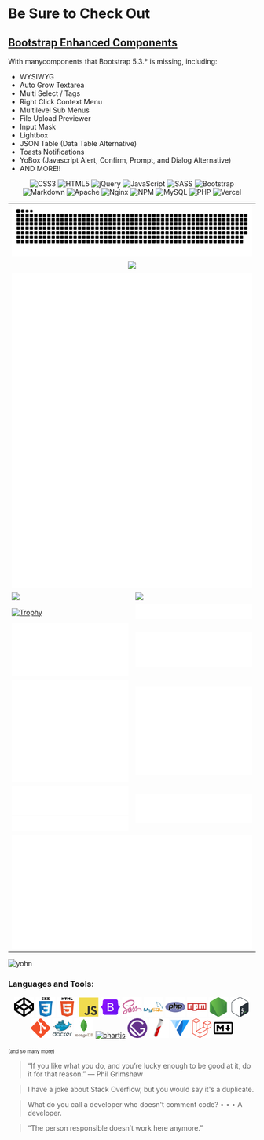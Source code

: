 # Be Sure to Check Out
## [Bootstrap Enhanced Components](https://github.com/Yohn/Bootstrap-Enhanced-Components)
With manycomponents that Bootstrap 5.3.* is missing, including:
 - WYSIWYG
 - Auto Grow Textarea
 - Multi Select / Tags
 - Right Click Context Menu
 - Multilevel Sub Menus
 - File Upload Previewer
 - Input Mask
 - Lightbox
 - JSON Table (Data Table Alternative)
 - Toasts Notifications
 - YoBox (Javascript Alert, Confirm, Prompt, and Dialog Alternative)
 - AND MORE!!
   
<!--table><tr><td>-->
<p align="center"><img src="https://img.shields.io/badge/css3-%231572B6.svg?style=for-the-badge&amp;logo=css3&amp;logoColor=white" alt="CSS3"> <img src="https://img.shields.io/badge/html5-%23E34F26.svg?style=for-the-badge&amp;logo=html5&amp;logoColor=white" alt="HTML5"> <img src="https://img.shields.io/badge/jquery-%230769AD.svg?style=for-the-badge&amp;logo=jquery&amp;logoColor=white" alt="jQuery"> <img src="https://img.shields.io/badge/javascript-%23323330.svg?style=for-the-badge&amp;logo=javascript&amp;logoColor=%23F7DF1E" alt="JavaScript"> <img src="https://img.shields.io/badge/SASS-hotpink.svg?style=for-the-badge&amp;logo=SASS&amp;logoColor=white" alt="SASS"> <img src="https://img.shields.io/badge/bootstrap-%23563D7C.svg?style=for-the-badge&amp;logo=bootstrap&amp;logoColor=white" alt="Bootstrap"> <img src="https://img.shields.io/badge/markdown-%23000000.svg?style=for-the-badge&amp;logo=markdown&amp;logoColor=white" alt="Markdown">  <img src="https://img.shields.io/badge/apache-%23D42029.svg?style=for-the-badge&amp;logo=apache&amp;logoColor=white" alt="Apache"> <img src="https://img.shields.io/badge/nginx-%23009639.svg?style=for-the-badge&amp;logo=nginx&amp;logoColor=white" alt="Nginx"> <img src="https://img.shields.io/badge/NPM-%23000000.svg?style=for-the-badge&amp;logo=npm&amp;logoColor=white" alt="NPM"> <img src="https://img.shields.io/badge/mysql-%2300f.svg?style=for-the-badge&amp;logo=mysql&amp;logoColor=white" alt="MySQL"> <img src="https://img.shields.io/badge/php-%23777BB4.svg?style=for-the-badge&amp;logo=php&amp;logoColor=white" alt="PHP"> <img src="https://img.shields.io/badge/vercel-%23000000.svg?style=for-the-badge&amp;logo=vercel&amp;logoColor=white" alt="Vercel"> </p>
<!--</td><td width="40%">
<img title="MyAwesomeWebDevStack" src="https://awesome-stack.glitch.me/api/v1/cards?name=yohn&repos=jsgandalf,vue-generator-graph,awesome-stack&theme=dark">
</td></tr></table>-->



<p align="center">
</p>
<table>
	<tr>
		<td colspan="2" align="center">
			<picture>
				<source media="(prefers-color-scheme: dark)" srcset="https://raw.githubusercontent.com/CharlesChiuGit/CharlesChiuGit/output/github-contribution-grid-snake-dark.svg">
				<source media="(prefers-color-scheme: light)" srcset="https://raw.githubusercontent.com/CharlesChiuGit/CharlesChiuGit/output/github-contribution-grid-snake.svg">
				<img alt="github contribution grid snake animation" src="https://raw.githubusercontent.com/platane/platane/output/github-contribution-grid-snake.svg">
			</picture>
		</td>
	</tr>
  <tr>
    <td colspan="2" align="center">
    <!--<img src="https://activity-graph.herokuapp.com/graph?username=Yohn&theme=react-dark&hide_border=true&area=true">-->
    	<a href="https://github.com/piyushsuthar/github-readme-quotes" title="Readme Quotes"><img src="https://quotes-github-readme.vercel.app/api?type=vertical&theme=dracula"></a>
		</td>
	</tr>
  <tr>
    <td colspan="2" align="center"><img src="github-metrics.svg"></td>
	</tr>
  <!--<tr>
    <td align="center" width="50%">
      <a href="https://github.com/johannchopin/stackoverflow-readme-profile">
        <img src="https://stackoverflow-readme-profile.johannchopin.fr/profile/1441372?theme=dark&website=true&location=true" alt="user:1441372's SO profile">
      </a>
    </td>
    <td align="center" width="50%"><img src="https://readme-jokes.vercel.app/api?hideborder&theme=gotham" alt="Jokes Card" /></td>
  </tr>-->
  <tr>
    <td>
      <a href="https://git.io/streak-stats">
       <img src="https://github-readme-streak-stats.herokuapp.com?user=Yohn&theme=github-dark-blue&hide_border=true&stroke=4b8dda&ring=ff6723&fire=ffb02e&currStreakNum=dd5018&dates=a74816&sideLabels=4b8dda&sideNums=ff6723&currStreakLabel=4b8dda">
      </a>
    </td>
    <td>
      <a href="https://github.com/anuraghazra/github-readme-stats">
        <img src="https://github-readme-stats.vercel.app/api?username=Yohn&show_icons=true&theme=github_dark&count_private=true&hide_border=true&layout=compact&include_all_commits=true&custom_title=Yohn%27s%20GitHub%20Stats">
      </a>
    </td>
  </tr>
  <tr>
    <td>
      <a href="https://github.com/ryo-ma/github-profile-trophy">
        <img src="https://github-profile-trophy.vercel.app/?username=Yohn&margin-w=15&margin-h=15&theme=darkhub&column=4&text_color=ff6723&no-frame=true" alt="Trophy">
      </a>
    </td>
    <td>
      <a href="https://github.com/lowlighter/metrics">
        <img src="https://github.com/Yohn/Yohn/raw/main/metrics/plugin.achievements.compact.svg">
      </a>
    </td>
  </tr>
		 <tr><td>
      <a href="https://github.com/lowlighter/metrics">
       <img src="https://raw.githubusercontent.com/Yohn/Yohn/main/metrics/plugin.half-year-isocalendar.svg">
      </a>
   </td>
   <td>
      <img src="https://raw.githubusercontent.com/Yohn/Yohn/refs/heads/main/metrics/plugin.followup.user.svg">
			</td></tr>
			<tr><td>
      <a href="https://github.com/lowlighter/metrics"><img src="https://raw.githubusercontent.com/Yohn/Yohn/main/metrics/plugin.stars.svg"></a>
      </td><td>
      <a href="https://github.com/lowlighter/metrics"><img src="https://raw.githubusercontent.com/Yohn/Yohn/main/metrics/plugin.default.example.svg"></a>
      </a>
    </td>
  </tr>
<tr>
    <td align="center" width="50%">
      <a href="https://github.com/lowlighter/metrics"><img src="https://raw.githubusercontent.com/Yohn/Yohn/main/contributions.svg"></a>
      <a href="https://github.com/lowlighter/metrics"><img src="https://raw.githubusercontent.com/Yohn/Yohn/refs/heads/main/metrics/plugin.fortune.svg"></a>
    </td>
    <td align="center"><a href="https://github.com/lowlighter/metrics"><img src="https://raw.githubusercontent.com/Yohn/Yohn/main/metrics/plugin.horoscope.svg"></a></td>
  </tr>
  <tr>
    <td colspan="2" align="center">
      <a href="https://github.com/lowlighter/metrics"><img src="https://raw.githubusercontent.com/Yohn/Yohn/refs/heads/main/metrics/plugin.screenshot.comic.svg"></a>
    </td>
  </tr>
</table>

<!--*Yohn/Yohn** is a ✨ _special_ ✨ repository because its `README.md` (this file) appears on your github_dar]

Here are some ideas to get you started:

- 🔭 I’m currently working on ...
- 🌱 I’m currently learning ...
- 👯 I’m looking to collaborate on ...
- 🤔 I’m looking for help with ...
- 💬 Ask me about ...
- 📫 How to reach me: ...
- 😄 Pronouns: ...
- ⚡ Fun fact: ...
-->

<p align="left"> <img src="https://komarev.com/ghpvc/?username=yohn&label=Profile%20views&color=0e75b6&style=flat" alt="yohn" /> </p>

<h3 align="left">Languages and Tools:</h3>
<p align="center"> 
	<a href="https://codepen.io/Yohn" target="_blank" rel="noreferrer"><img src="https://raw.githubusercontent.com/devicons/devicon/master/icons/codepen/codepen-original.svg"alt="Codepen"  width="40" height="40"></a> 
	<a href="https://www.w3schools.com/css/" target="_blank" rel="noreferrer"><img src="https://raw.githubusercontent.com/devicons/devicon/master/icons/css3/css3-original-wordmark.svg" alt="css3" width="40" height="40" loading="lazy"></a> 
	<a href="https://www.w3.org/html/" target="_blank" rel="noreferrer"><img src="https://raw.githubusercontent.com/devicons/devicon/master/icons/html5/html5-original-wordmark.svg" alt="html5" width="40" height="40" loading="lazy"></a> 
	<a href="https://developer.mozilla.org/en-US/docs/Web/JavaScript" target="_blank" rel="noreferrer"><img src="https://raw.githubusercontent.com/devicons/devicon/master/icons/javascript/javascript-original.svg" alt="javascript" width="40" height="40" loading="lazy"></a> 
	<a href="https://getbootstrap.com" target="_blank" rel="noreferrer"><img src="https://raw.githubusercontent.com/devicons/devicon/master/icons/bootstrap/bootstrap-original.svg" alt="bootstrap" width="40" height="40" loading="lazy"></a> 
	<a href="https://sass-lang.com" target="_blank" rel="noreferrer"><img src="https://raw.githubusercontent.com/devicons/devicon/master/icons/sass/sass-original.svg" alt="sass" width="40" height="40" loading="lazy"></a> 
	<a href="https://www.mysql.com/" target="_blank" rel="noreferrer"><img src="https://raw.githubusercontent.com/devicons/devicon/master/icons/mysql/mysql-original-wordmark.svg" alt="mysql" width="40" height="40" loading="lazy"></a> 
	<a href="https://www.php.net" target="_blank" rel="noreferrer"><img src="https://raw.githubusercontent.com/devicons/devicon/master/icons/php/php-original.svg" alt="php" width="40" height="40" loading="lazy"></a> 
	<a href="https://npmjs.com" target="_blank" rel="noreferrer"><img src="https://raw.githubusercontent.com/devicons/devicon/master/icons/npm/npm-original-wordmark.svg"alt="Codepen"  width="40" height="40"></a> 
	<a href="https://nodejs.org/en" target="_blank" rel="noreferrer"><img src="https://raw.githubusercontent.com/devicons/devicon/refs/heads/master/icons/nodejs/nodejs-original.svg"alt="Codepen"  width="40" height="40"></a> 
	<a href="https://www.gnu.org/software/bash/" target="_blank" rel="noreferrer"><img src="https://raw.githubusercontent.com/devicons/devicon/master/icons/bash/bash-original.svg" alt="bash" width="40" height="40" loading="lazy"></a> 
	<a href="https://git-scm.com/" target="_blank" rel="noreferrer"><img src="https://raw.githubusercontent.com/devicons/devicon/master/icons/git/git-original.svg" alt="git" width="40" height="40" loading="lazy"></a> 
	<a href="https://www.docker.com/" target="_blank" rel="noreferrer"><img src="https://raw.githubusercontent.com/devicons/devicon/master/icons/docker/docker-original-wordmark.svg" alt="docker" width="40" height="40" loading="lazy"></a> 
	<a href="https://www.mongodb.com/" target="_blank" rel="noreferrer"><img src="https://raw.githubusercontent.com/devicons/devicon/master/icons/mongodb/mongodb-original-wordmark.svg" alt="mongodb" width="40" height="40" loading="lazy"></a> 
	<a href="https://www.chartjs.org" target="_blank" rel="noreferrer"><img src="https://www.chartjs.org/media/logo-title.svg" alt="chartjs" width="40" height="40" loading="lazy"></a> 
	<a href="https://www.gatsbyjs.com/" target="_blank" rel="noreferrer"><img src="https://raw.githubusercontent.com/devicons/devicon/master/icons/gatsby/gatsby-original.svg" alt="gatsby" width="40" height="40" loading="lazy"></a> 
	<a href="https://jekyllrb.com/" target="_blank" rel="noreferrer"><img src="https://raw.githubusercontent.com/devicons/devicon/master/icons/jekyll/jekyll-original.svg" alt="jekyll" width="40" height="40" loading="lazy"></a> 
	<a href="https://vuetifyjs.com/en/" target="_blank" rel="noreferrer"><img src="https://raw.githubusercontent.com/devicons/devicon/master/icons/vuetify/vuetify-original.svg" alt="vuetify" width="40" height="40" loading="lazy"></a> 
	<a href="https://laravel.com/" target="_blank" rel="noreferrer"><img src="https://raw.githubusercontent.com/devicons/devicon/master/icons/laravel/laravel-original.svg" alt="laravel" width="40" height="40" loading="lazy"></a> 
	<a href="https://www.markdownguide.org/" target="_blank" rel="noreferrer"><img src="https://raw.githubusercontent.com/devicons/devicon/refs/heads/master/icons/markdown/markdown-original.svg"alt="Codepen"  width="40" height="40"></a> 
</p>
<span style="font-size:10px;">(and so many more)</span>


> “If you like what you do, and you’re lucky enough to be good at it, do it for that reason.”
— Phil Grimshaw

> I have a joke about Stack Overflow, but you would say it's a duplicate.

> What do you call a developer who doesn't comment code? • • • A developer.

> “The person responsible doesn’t work here anymore.”
